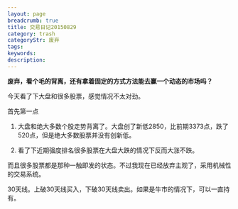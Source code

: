 ```yaml
---
layout: page
breadcrumb: true
title: 交易日记20150829
category: trash
categoryStr: 废弃
tags: 
keywords: 
description: 
---
```


**废弃，看个毛的背离，还有拿着固定的方式方法能去赢一个动态的市场吗？**

今天看了下大盘和很多股票，感觉情况不太对劲。

首先第一点

1. 大盘和绝大多数个股走势背离了。大盘创了新低2850，比前期3373点，跌了520点，但是绝大多数股票并没有创新低。

2. 看了下近期强度排名很多股票在大盘大跌的情况下反而大涨不跌。

而且很多股票都是那种一触即发的状态。不过我现在已经放弃主观了，采用机械性的交易系统。

30天线。上破30天线买入，下破30天线卖出。如果是牛市的情况下，可以一直持有。




